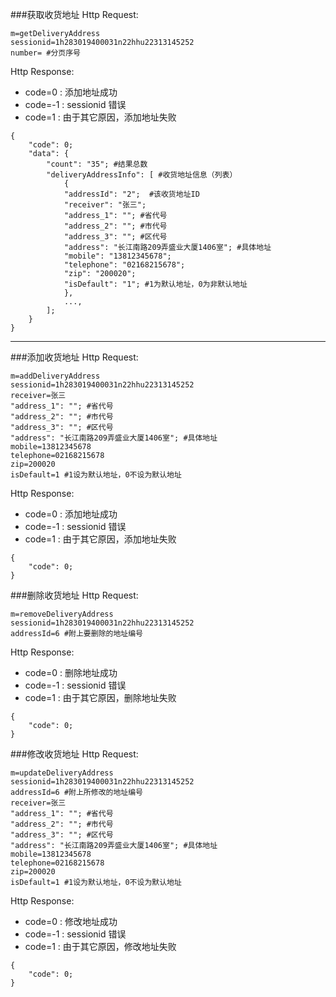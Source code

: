 ###获取收货地址
Http Request: 

```
m=getDeliveryAddress
sessionid=1h283019400031n22hhu22313145252
number= #分页序号
```

Http Response:

- code=0 : 添加地址成功
- code=-1 : sessionid 错误
- code=1 : 由于其它原因，添加地址失败

``` 
{ 
    "code": 0;
    "data": {
    	"count": "35"; #结果总数
        "deliveryAddressInfo": [ #收货地址信息（列表）
            {
            "addressId": "2";  #该收货地址ID
            "receiver": "张三";
            "address_1": ""; #省代号
            "address_2": ""; #市代号
            "address_3": ""; #区代号
            "address": "长江南路209弄盛业大厦1406室"; #具体地址
            "mobile": "13812345678";
            "telephone": "02168215678";
            "zip": "200020";
            "isDefault": "1"; #1为默认地址，0为非默认地址
            },
            ..., 
        ];
    }
} 
```
---

###添加收货地址
Http Request: 

```
m=addDeliveryAddress
sessionid=1h283019400031n22hhu22313145252
receiver=张三
"address_1": ""; #省代号
"address_2": ""; #市代号
"address_3": ""; #区代号
"address": "长江南路209弄盛业大厦1406室"; #具体地址
mobile=13812345678
telephone=02168215678
zip=200020
isDefault=1 #1设为默认地址，0不设为默认地址
```

Http Response:

- code=0 : 添加地址成功
- code=-1 : sessionid 错误
- code=1 : 由于其它原因，添加地址失败

``` 
{ 
    "code": 0;
} 
```

###删除收货地址
Http Request: 

```
m=removeDeliveryAddress
sessionid=1h283019400031n22hhu22313145252
addressId=6 #附上要删除的地址编号
```

Http Response:

- code=0 : 删除地址成功
- code=-1 : sessionid 错误
- code=1 : 由于其它原因，删除地址失败

``` 
{ 
    "code": 0;
} 
```

###修改收货地址
Http Request: 

```
m=updateDeliveryAddress
sessionid=1h283019400031n22hhu22313145252
addressId=6 #附上所修改的地址编号
receiver=张三
"address_1": ""; #省代号
"address_2": ""; #市代号
"address_3": ""; #区代号
"address": "长江南路209弄盛业大厦1406室"; #具体地址
mobile=13812345678
telephone=02168215678
zip=200020
isDefault=1 #1设为默认地址，0不设为默认地址
```

Http Response:

- code=0 : 修改地址成功
- code=-1 : sessionid 错误
- code=1 : 由于其它原因，修改地址失败

``` 
{ 
    "code": 0;
} 
```
